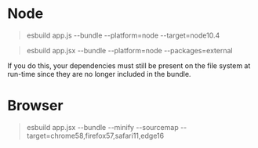 # Node

> esbuild app.js --bundle --platform=node --target=node10.4

> esbuild app.jsx --bundle --platform=node --packages=external

If you do this, your dependencies must still be present on the file system at run-time since they are no longer included in the bundle.

# Browser

> esbuild app.jsx --bundle --minify --sourcemap --target=chrome58,firefox57,safari11,edge16
